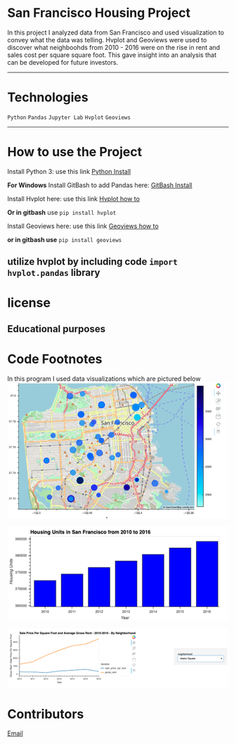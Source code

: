 # San Francisco Housing Project
In this project I analyzed data from San Francisco and used visualization to convey what the data was telling. Hvplot and Geoviews were used to discover what neighboohds from 2010 - 2016 were on the rise in rent and sales cost per square square foot. This gave insight into an analysis that can be developed for future investors.

---
# Technologies
`Python`
`Pandas`
`Jupyter Lab`
`Hvplot`
`Geoviews`

---

# How to use the Project
Install Python 3: use this link  [Python Install](https://www.python.org/)

**For Windows**
Install GitBash to add Pandas here: [GitBash Install](https://gitforwindows.org/) 

Install Hvplot here: use this link [Hvplot how to](https://pypi.org/project/hvplot/)

**Or in gitbash** use `pip install hvplot`

Install Geoviews here: use this link [Geoviews how to](https://pypi.org/project/geoviews/)

**or in gitbash use** `pip install geoviews`


utilize hvplot by including code `import hvplot.pandas` library
---
# license
**Educational purposes**
---

# Code Footnotes

In this program I used data visualizations which are pictured below
![Map](https://github.com/beccabeastly/San_Francisco_Housing_Analysis/blob/main/6-4-geoviews-plot.png)

![Bar_Graph](https://github.com/beccabeastly/San_Francisco_Housing_Analysis/blob/main/zoomed-housing-units-by-year.png)

![Price_By_Neighborhood](https://github.com/beccabeastly/San_Francisco_Housing_Analysis/blob/main/pricing-info-by-neighborhood.png)


# Contributors
[Email](beccabeastly@gmail.com)
